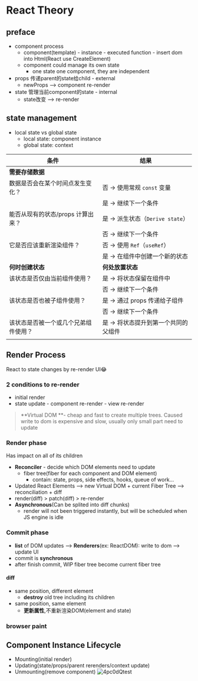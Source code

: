 # React Theory

## preface

- component process
  - component(template) - instance - executed function - insert dom into Html(React use CreateElement)
  - component could manage its own state
    - one state one component, they are independent
- props 传递parent的state给child - external
  - newProps --> component re-render
- state 管理当前component的state - internal
  - state改变 --> re-render

## state management
- local state vs global state
  - local state: component instance
  - global state: context

| **条件**                                             | **结果**                                             |
|------------------------------------------------------|------------------------------------------------------|
| **需要存储数据**                                      |                                                      |
| 数据是否会在某个时间点发生变化？                      | 否 → 使用常规 `const` 变量                           |
|                                                      | 是 → 继续下一个条件                                  |
| 能否从现有的状态/props 计算出来？                      | 是 → 派生状态（`Derive state`）                      |
|                                                      | 否 → 继续下一个条件                                  |
| 它是否应该重新渲染组件？                              | 否 → 使用 `Ref`（`useRef`）                          |
|                                                      | 是 → 在组件中创建一个新的状态                        |
| **何时创建状态**                                      | **何处放置状态**                                     |
| 该状态是否仅由当前组件使用？                          | 是 → 将状态保留在组件中                              |
|                                                      | 否 → 继续下一个条件                                  |
| 该状态是否也被子组件使用？                            | 是 → 通过 props 传递给子组件                         |
|                                                      | 否 → 继续下一个条件                                  |
| 该状态是否被一个或几个兄弟组件使用？                  | 是 → 将状态提升到第一个共同的父组件                 |
|                                                      |                                                      |

## Render Process
React to state changes by re-render UI😂

### 2 conditions to re-render
- initial render
- state update - component re-render - view re-render
> **Virtual DOM **- cheap and fast to create multiple trees. Caused write to dom is expensive and slow, usually only small part need to update


### Render phase
Has impact on all of its children
- **Reconciler** - decide which DOM elements need to update
  - fiber tree(fiber for each component and DOM element)
    - contain: state, props, side effects, hooks, queue of work...
- Updated React Elements --> new Virtual DOM + current Fiber Tree --> reconciliation + diff
- render(diff) > patch(diff) > re-render
- **Asynchronous**(Can be splited into diff chunks)
  - render will not been triggered instantly, but will be scheduled when JS engine is idle 


### Commit phase
- **list** of DOM updates --> **Renderers**(ex: ReactDOM): write to dom --> update UI
- commit is **synchronous**
- after finish commit, WIP fiber tree become current fiber tree

#### diff
- same position, different element
  - **destroy** old tree including its children
- same position, same element
  - **更新属性**,不重新渲染DOM(element and state)

### browser paint








## Component Instance Lifecycle

- Mounting(initial render)
- Updating(state/props/parent rerenders/context update)
- Unmounting(remove component)
![4pc0dQtest](https://cdn.jsdelivr.net/gh/h3x311/upic@main/LC3/2024/4pc0dQtest.png)